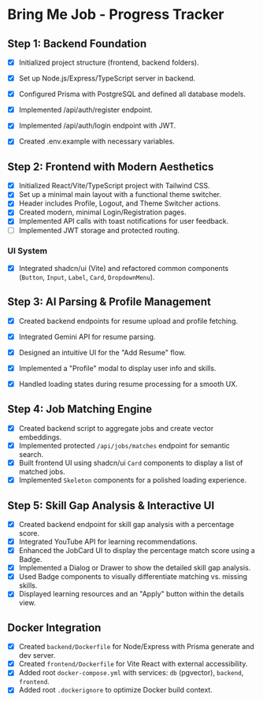 # Bring Me Job - Progress Tracker

## Step 1: Backend Foundation

- [x] Initialized project structure (frontend, backend folders).
- [x] Set up Node.js/Express/TypeScript server in backend.
- [x] Configured Prisma with PostgreSQL and defined all database models.
- [x] Implemented /api/auth/register endpoint.
- [x] Implemented /api/auth/login endpoint with JWT.
- [x] Created .env.example with necessary variables.


## Step 2: Frontend with Modern Aesthetics

- [x] Initialized React/Vite/TypeScript project with Tailwind CSS.
- [x] Set up a minimal main layout with a functional theme switcher.
- [x] Header includes Profile, Logout, and Theme Switcher actions.
- [x] Created modern, minimal Login/Registration pages.
- [x] Implemented API calls with toast notifications for user feedback.
- [ ] Implemented JWT storage and protected routing.

### UI System

- [x] Integrated shadcn/ui (Vite) and refactored common components (`Button`, `Input`, `Label`, `Card`, `DropdownMenu`).

## Step 3: AI Parsing & Profile Management

- [x] Created backend endpoints for resume upload and profile fetching.

- [x] Integrated Gemini API for resume parsing.

- [x] Designed an intuitive UI for the "Add Resume" flow.

- [x] Implemented a "Profile" modal to display user info and skills.

- [x] Handled loading states during resume processing for a smooth UX.

## Step 4: Job Matching Engine

- [x] Created backend script to aggregate jobs and create vector embeddings.
- [x] Implemented protected `/api/jobs/matches` endpoint for semantic search.
- [x] Built frontend UI using shadcn/ui `Card` components to display a list of matched jobs.
- [x] Implemented `Skeleton` components for a polished loading experience.

## Step 5: Skill Gap Analysis & Interactive UI

- [x] Created backend endpoint for skill gap analysis with a percentage score.
- [x] Integrated YouTube API for learning recommendations.
- [x] Enhanced the JobCard UI to display the percentage match score using a Badge.
- [x] Implemented a Dialog or Drawer to show the detailed skill gap analysis.
- [x] Used Badge components to visually differentiate matching vs. missing skills.
- [x] Displayed learning resources and an "Apply" button within the details view.

## Docker Integration

- [x] Created `backend/Dockerfile` for Node/Express with Prisma generate and dev server.
- [x] Created `frontend/Dockerfile` for Vite React with external accessibility.
- [x] Added root `docker-compose.yml` with services: `db` (pgvector), `backend`, `frontend`.
- [x] Added root `.dockerignore` to optimize Docker build context.
